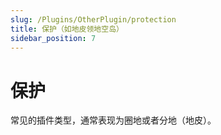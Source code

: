 ```yaml
---
slug: /Plugins/OtherPlugin/protection
title: 保护（如地皮领地空岛）
sidebar_position: 7
---
```


# 保护

常见的插件类型，通常表现为圈地或者分地（地皮）。
